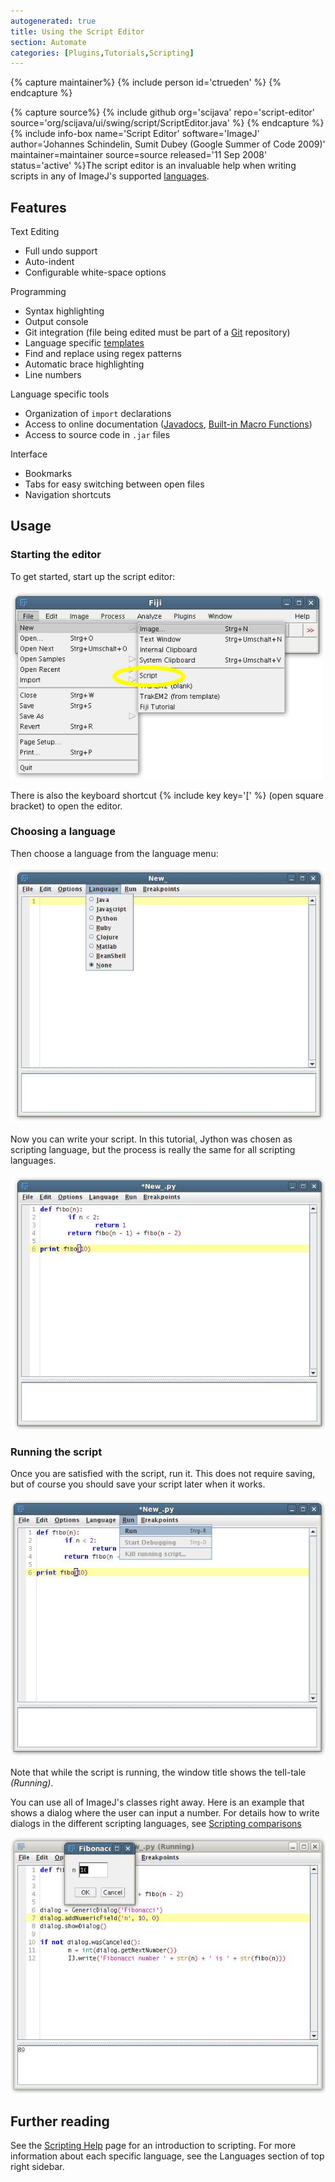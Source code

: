 ```yaml
---
autogenerated: true
title: Using the Script Editor
section: Automate
categories: [Plugins,Tutorials,Scripting]
---
```



{% capture maintainer%}
{% include person id='ctrueden' %}
{% endcapture %}

{% capture source%}
{% include github org='scijava' repo='script-editor' source='org/scijava/ui/swing/script/ScriptEditor.java' %}
{% endcapture %}
{% include info-box name='Script Editor' software='ImageJ' author='Johannes Schindelin, Sumit Dubey (Google Summer of Code 2009)' maintainer=maintainer source=source released='11 Sep 2008' status='active' %}The script editor is an invaluable help when writing scripts in any of ImageJ's supported [languages](/scripting/comparisons).

## Features

Text Editing  

-   Full undo support
-   Auto-indent
-   Configurable white-space options

Programming  

-   Syntax highlighting
-   Output console
-   Git integration (file being edited must be part of a [Git](/develop/git) repository)
-   Language specific [templates](/scripting/templates)
-   Find and replace using regex patterns
-   Automatic brace highlighting
-   Line numbers

Language specific tools  

-   Organization of `import` declarations
-   Access to online documentation ([Javadocs](http://javadoc.imagej.net), [Built-in Macro Functions](/ij/developer/macro/functions.html))
-   Access to source code in `.jar` files

Interface  

-   Bookmarks
-   Tabs for easy switching between open files
-   Navigation shortcuts

## Usage

### Starting the editor

To get started, start up the script editor:

<img src="/media/scripting/script-editor-new.jpg" width="500"/>

There is also the keyboard shortcut {% include key key='[' %} (open square bracket) to open the editor.

### Choosing a language

Then choose a language from the language menu:

![Script-Editor-choose-language.jpg](/media/scripting/script-editor-choose-language.jpg)

Now you can write your script. In this tutorial, Jython was chosen as scripting language, but the process is really the same for all scripting languages.

![](/media/script-editor-first-script.jpg)

### Running the script

Once you are satisfied with the script, run it. This does not require saving, but of course you should save your script later when it works.

![](/media/scripting/script-editor-run.jpg)

Note that while the script is running, the window title shows the tell-tale *(Running)*.

You can use all of ImageJ's classes right away. Here is an example that shows a dialog where the user can input a number. For details how to write dialogs in the different scripting languages, see [Scripting comparisons](/scripting/comparisons)

![](/media/scripting/script-editor-dialog.jpg)

## Further reading

See the [Scripting Help](/scripting) page for an introduction to scripting. For more information about each specific language, see the Languages section of top right sidebar.

  
